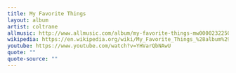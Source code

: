 ```yaml
---
title: My Favorite Things
layout: album
artist: coltrane
allmusic: http://www.allmusic.com/album/my-favorite-things-mw0000232250
wikipedia: https://en.wikipedia.org/wiki/My_Favorite_Things_%28album%29
youtube: https://www.youtube.com/watch?v=YHVarQbNAwU
quote: ""
quote-source: ""
---
```

